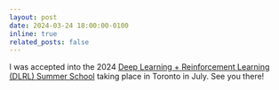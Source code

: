 ```yaml
---
layout: post
date: 2024-03-24 18:00:00-0100
inline: true
related_posts: false
---
```


I was accepted into the 2024 [Deep Learning + Reinforcement Learning (DLRL) Summer School](https://dlrl.ca/) taking place in Toronto in July. See you there!
